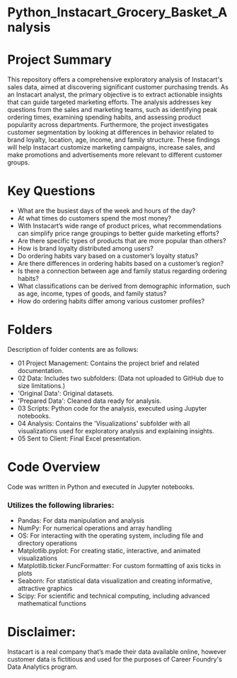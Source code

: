 # Python_Instacart_Grocery_Basket_Analysis
# Project Summary
This repository offers a comprehensive exploratory analysis of Instacart's sales data, aimed at discovering significant customer purchasing trends. As an Instacart analyst, the primary objective is to extract actionable insights that can guide targeted marketing efforts. The analysis addresses key questions from the sales and marketing teams, such as identifying peak ordering times, examining spending habits, and assessing product popularity across departments. Furthermore, the project investigates customer segmentation by looking at differences in behavior related to brand loyalty, location, age, income, and family structure. These findings will help Instacart customize marketing campaigns, increase sales, and make promotions and advertisements more relevant to different customer groups.

# Key Questions
- What are the busiest days of the week and hours of the day?
- At what times do customers spend the most money?
- With Instacart’s wide range of product prices, what recommendations can simplify price range groupings to better guide marketing efforts?
- Are there specific types of products that are more popular than others?
- How is brand loyalty distributed among users?
- Do ordering habits vary based on a customer’s loyalty status?
- Are there differences in ordering habits based on a customer’s region?
- Is there a connection between age and family status regarding ordering habits?
- What classifications can be derived from demographic information, such as age, income, types of goods, and family status?
- How do ordering habits differ among various customer profiles?

# Folders
Description of folder contents are as follows:

- 01 Project Management: Contains the project brief and related documentation.
- 02 Data: Includes two subfolders: (Data not uploaded to GitHub due to size limitations.)
-  'Original Data': Original datasets.
-  'Prepared Data': Cleaned data ready for analysis.
- 03 Scripts: Python code for the analysis, executed using Jupyter notebooks.
- 04 Analysis: Contains the 'Visualizations' subfolder with all visualizations used for exploratory analysis and explaining insights.
- 05 Sent to Client: Final Excel presentation.

# Code Overview
Code was written in Python and executed in Jupyter notebooks.

### Utilizes the following libraries:
- Pandas: For data manipulation and analysis
- NumPy: For numerical operations and array handling
- OS: For interacting with the operating system, including file and directory operations
- Matplotlib.pyplot: For creating static, interactive, and animated visualizations
- Matplotlib.ticker.FuncFormatter: For custom formatting of axis ticks in plots
- Seaborn: For statistical data visualization and creating informative, attractive graphics
- Scipy: For scientific and technical computing, including advanced mathematical functions

# Disclaimer:
Instacart is a real company that’s made their data available online, however customer data is fictitious and used for the purposes of Career Foundry's Data Analytics program.
